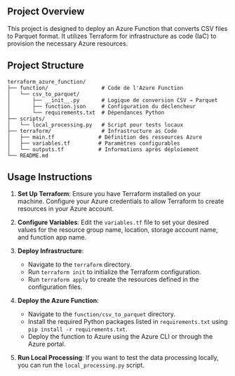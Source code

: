 ## Project Overview

This project is designed to deploy an Azure Function that converts CSV files to Parquet format. It utilizes Terraform for infrastructure as code (IaC) to provision the necessary Azure resources.

## Project Structure

```
terraform_azure_function/
├── function/                 # Code de l'Azure Function
│   └── csv_to_parquet/
│       ├── __init__.py       # Logique de conversion CSV → Parquet
│       ├── function.json     # Configuration du déclencheur
│       └── requirements.txt  # Dépendances Python
├── scripts/
│   └── local_processing.py   # Script pour tests locaux
├── terraform/                # Infrastructure as Code
│   ├── main.tf              # Définition des ressources Azure
│   ├── variables.tf         # Paramètres configurables
│   └── outputs.tf           # Informations après déploiement
└── README.md
```

## Usage Instructions

1. **Set Up Terraform**: Ensure you have Terraform installed on your machine. Configure your Azure credentials to allow Terraform to create resources in your Azure account.

2. **Configure Variables**: Edit the `variables.tf` file to set your desired values for the resource group name, location, storage account name, and function app name.

3. **Deploy Infrastructure**:
   - Navigate to the `terraform` directory.
   - Run `terraform init` to initialize the Terraform configuration.
   - Run `terraform apply` to create the resources defined in the configuration files.

4. **Deploy the Azure Function**:
   - Navigate to the `function/csv_to_parquet` directory.
   - Install the required Python packages listed in `requirements.txt` using `pip install -r requirements.txt`.
   - Deploy the function to Azure using the Azure CLI or through the Azure portal.

5. **Run Local Processing**: If you want to test the data processing locally, you can run the `local_processing.py` script.
